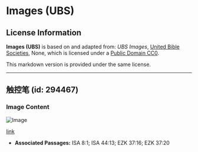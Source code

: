 # Images (UBS)

## License Information

**Images (UBS)** is based on and adapted from: _UBS Images_, [United Bible Societies](https://unitedbiblesocieties.org/), None, which is licensed under a [Public Domain CC0](https://creativecommons.org/public-domain/cc0/).

This markdown version is provided under the same license.



--------------------------------

## 触控笔 (id: 294467)

### Image Content

![Image](https://cdn.aquifer.bible/aquifer-content/resources/Media/WEB-0375_stylus_en.jpg)

[link](https://cdn.aquifer.bible/aquifer-content/resources/Media/WEB-0375_stylus_en.jpg)

* **Associated Passages:** ISA 8:1; ISA 44:13; EZK 37:16; EZK 37:20

